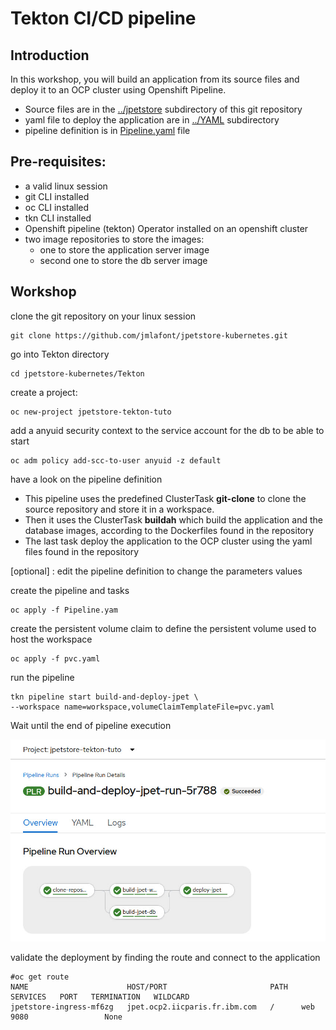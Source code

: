# Tekton CI/CD pipeline

## Introduction

In this workshop, you will build an application from its source files and deploy it to an OCP cluster using Openshift Pipeline.

- Source files are in the [../jpetstore](../jpetstore) subdirectory of this git repository
- yaml file to deploy the application are in [../YAML](../YAML) subdirectory
- pipeline definition is in [Pipeline.yaml](Pipeline.yaml) file

## Pre-requisites:

- a valid linux session
- git CLI installed
- oc CLI installed
- tkn CLI installed
- Openshift pipeline (tekton) Operator installed on an openshift cluster 
- two image repositories to store the images:
  - one to store the application server image 
  - second one to store the db server image 



## Workshop

clone the git repository on your linux session

```
git clone https://github.com/jmlafont/jpetstore-kubernetes.git
```

go into Tekton directory

```
cd jpetstore-kubernetes/Tekton
```

create a project:

```
oc new-project jpetstore-tekton-tuto
```

add a anyuid security context to the service account for the db to be able to start

```
oc adm policy add-scc-to-user anyuid -z default
```

have a look on the pipeline definition

- This pipeline uses the predefined ClusterTask **git-clone** to clone the source repository and store it in a workspace.
- Then it uses the ClusterTask **buildah** which build the application and the database images, according to the Dockerfiles found in the repository
- The last task deploy the application to the OCP cluster using the yaml files found in the repository

[optional] : edit the pipeline definition to change the parameters values

create the pipeline and tasks

```
oc apply -f Pipeline.yam
```

create  the persistent volume claim to define the persistent volume used to host the workspace

```
oc apply -f pvc.yaml
```

run the pipeline

```
tkn pipeline start build-and-deploy-jpet \
--workspace name=workspace,volumeClaimTemplateFile=pvc.yaml

```

Wait until the end of pipeline execution

![](./images/pipelinerun.jpg)

validate the deployment by finding the route and connect to the application

```
#oc get route
NAME                      HOST/PORT                       PATH   SERVICES   PORT   TERMINATION   WILDCARD
jpetstore-ingress-mf6zg   jpet.ocp2.iicparis.fr.ibm.com   /      web        9080                 None
```

